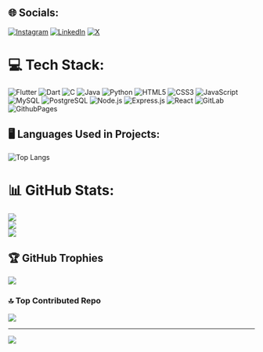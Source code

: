 ## 🌐 Socials:
[![Instagram](https://img.shields.io/badge/Instagram-%23E4405F.svg?logo=Instagram&logoColor=white)](https://instagram.com/ganeshrawool_18) 
[![LinkedIn](https://img.shields.io/badge/LinkedIn-%230077B5.svg?logo=linkedin&logoColor=white)](https://www.linkedin.com/in/ganesh-rawool-4287932a9/) 
[![X](https://img.shields.io/badge/X-black.svg?logo=X&logoColor=white)](https://x.com/@ganeshrawool07) 

# 💻 Tech Stack:
![Flutter](https://img.shields.io/badge/Flutter-%2302569B.svg?style=flat&logo=flutter&logoColor=white) 
![Dart](https://img.shields.io/badge/Dart-%230175C2.svg?style=flat&logo=dart&logoColor=white) 
![C](https://img.shields.io/badge/c-%2300599C.svg?style=flat&logo=c&logoColor=white) 
![Java](https://img.shields.io/badge/java-%23ED8B00.svg?style=flat&logo=openjdk&logoColor=white) 
![Python](https://img.shields.io/badge/python-3670A0?style=flat&logo=python&logoColor=ffdd54) 
![HTML5](https://img.shields.io/badge/html5-%23E34F26.svg?style=flat&logo=html5&logoColor=white) 
![CSS3](https://img.shields.io/badge/css3-%231572B6.svg?style=flat&logo=css3&logoColor=white) 
![JavaScript](https://img.shields.io/badge/javascript-%23323330.svg?style=flat&logo=javascript&logoColor=%23F7DF1E) 
![MySQL](https://img.shields.io/badge/mysql-%2300000f.svg?style=flat&logo=mysql&logoColor=white) 
![PostgreSQL](https://img.shields.io/badge/postgresql-%23316192.svg?style=flat&logo=postgresql&logoColor=white) 
![Node.js](https://img.shields.io/badge/node.js-6DA55F?style=flat&logo=node.js&logoColor=white) 
![Express.js](https://img.shields.io/badge/express.js-%23404d59.svg?style=flat&logo=express&logoColor=white) 
![React](https://img.shields.io/badge/react-%2320232a.svg?style=flat&logo=react&logoColor=%2361DAFB) 
![GitLab](https://img.shields.io/badge/GitLab-%23181717.svg?style=flat&logo=gitlab&logoColor=white) 
![GithubPages](https://img.shields.io/badge/github%20pages-121013?style=flat&logo=github&logoColor=white)

## 🖥️ Languages Used in Projects:
![Top Langs](https://github-readme-stats.vercel.app/api/top-langs/?username=GaneshRawool18&layout=compact&theme=blue-green&hide_border=false)



# 📊 GitHub Stats:
![](https://github-readme-stats.vercel.app/api?username=GaneshRawool18&theme=blue-green&hide_border=false&include_all_commits=false&count_private=false)<br/>
![](https://github-readme-streak-stats.herokuapp.com/?user=GaneshRawool18&theme=blue-green&hide_border=false)<br/>
![](https://github-readme-stats.vercel.app/api/top-langs/?username=GaneshRawool18&theme=blue-green&hide_border=false&include_all_commits=false&count_private=false&layout=compact)

## 🏆 GitHub Trophies
![](https://github-profile-trophy.vercel.app/?username=GaneshRawool18&theme=discord&no-frame=false&no-bg=true&margin-w=4)

### 🔝 Top Contributed Repo
![](https://github-contributor-stats.vercel.app/api?username=GaneshRawool18&limit=5&theme=algolia&combine_all_yearly_contributions=true)

---
[![](https://visitcount.itsvg.in/api?id=GaneshRawool18&icon=0&color=0)](https://visitcount.itsvg.in)

<!-- Proudly created with GPRM ( https://gprm.itsvg.in ) -->
